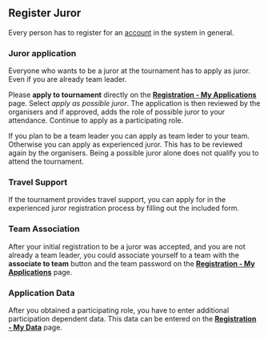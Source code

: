 ## Register Juror

Every person has to register for an [account](account.md) in the system in general.

### Juror application

Everyone who wants to be a juror at the tournament has to apply as juror. Even if you are already team leader.

Please  **apply to tournament** directly on the [**Registration - My Applications**](/registration/list) page. Select *apply as possible juror*. The application is then reviewed by the organisers and if approved, adds the role of possible juror to your attendance. Continue to apply as a participating role.

If you plan to be a team leader you can apply as team leder to your team. Otherwise you can apply as experienced juror. This has to be reviewed again by the organisers.
Being a possible juror alone does not qualify you to attend the tournament.

### Travel Support

If the tournament provides travel support, you can apply for in the experienced juror registration process by filling out the included form.

### Team Association

After your initial registration to be a juror was accepted, and you are not already a team leader, you could associate yourself to a team with the **associate to team** button and the team password on the [**Registration - My Applications**](/registration/list) page.


### Application Data

After you obtained a participating role, you have to enter additional participation dependent data.
This data can be entered on the [**Registration - My Data**](/registration/data) page.



